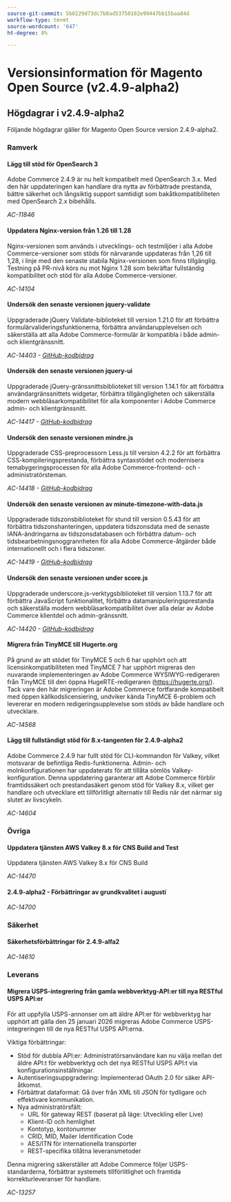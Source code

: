 ```yaml
---
source-git-commit: 5b0229d73dc7b8ad53750102e99447bb15baa84d
workflow-type: tm+mt
source-wordcount: '647'
ht-degree: 0%

---
```

# Versionsinformation för Magento Open Source (v2.4.9-alpha2)

## Högdagrar i v2.4.9-alpha2

Följande högdagrar gäller för Magento Open Source version 2.4.9-alpha2.

### Ramverk

#### Lägg till stöd för OpenSearch 3

Adobe Commerce 2.4.9 är nu helt kompatibelt med OpenSearch 3.x. Med den här uppdateringen kan handlare dra nytta av förbättrade prestanda, bättre säkerhet och långsiktig support samtidigt som bakåtkompatibiliteten med OpenSearch 2.x bibehålls.

_AC-11846_

#### Uppdatera Nginx-version från 1.26 till 1.28

Nginx-versionen som används i utvecklings- och testmiljöer i alla Adobe Commerce-versioner som stöds för närvarande uppdateras från 1,26 till 1,28, i linje med den senaste stabila Nginx-versionen som finns tillgänglig.
Testning på PR-nivå körs nu mot Nginx 1.28 som bekräftar fullständig kompatibilitet och stöd för alla Adobe Commerce-versioner.

_AC-14104_

#### Undersök den senaste versionen jquery-validate

Uppgraderade jQuery Validate-biblioteket till version 1.21.0 för att förbättra formulärvalideringsfunktionerna, förbättra användarupplevelsen och säkerställa att alla Adobe Commerce-formulär är kompatibla i både admin- och klientgränssnitt.

_AC-14403 - [GitHub-kodbidrag](https://github.com/magento/magento2/commit/98b2848a)_

#### Undersök den senaste versionen jquery-ui

Uppgraderade jQuery-gränssnittsbiblioteket till version 1.14.1 för att förbättra användargränssnittets widgetar, förbättra tillgängligheten och säkerställa modern webbläsarkompatibilitet för alla komponenter i Adobe Commerce admin- och klientgränssnitt.

_AC-14417 - [GitHub-kodbidrag](https://github.com/magento/magento2/commit/77c589a6)_

#### Undersök den senaste versionen mindre.js

Uppgraderade CSS-preprocessorn Less.js till version 4.2.2 för att förbättra CSS-kompileringsprestanda, förbättra syntaxstödet och modernisera temabygeringsprocessen för alla Adobe Commerce-frontend- och -administratörsteman.

_AC-14418 - [GitHub-kodbidrag](https://github.com/magento/magento2/commit/98b2848a)_

#### Undersök den senaste versionen av minute-timezone-with-data.js

Uppgraderade tidszonsbiblioteket för stund till version 0.5.43 för att förbättra tidszonshanteringen, uppdatera tidszonsdata med de senaste IANA-ändringarna av tidszonsdatabasen och förbättra datum- och tidsbearbetningsnoggrannheten för alla Adobe Commerce-åtgärder både internationellt och i flera tidszoner.

_AC-14419 - [GitHub-kodbidrag](https://github.com/magento/magento2/commit/98b2848a)_

#### Undersök den senaste versionen under score.js

Uppgraderade underscore.js-verktygsbiblioteket till version 1.13.7 för att förbättra JavaScript funktionalitet, förbättra datamanipuleringsprestanda och säkerställa modern webbläsarkompatibilitet över alla delar av Adobe Commerce klientdel och admin-gränssnitt.

_AC-14420 - [GitHub-kodbidrag](https://github.com/magento/magento2/commit/98b2848a)_

#### Migrera från TinyMCE till Hugerte.org

På grund av att stödet för TinyMCE 5 och 6 har upphört och att licensinkompatibiliteten med TinyMCE 7 har upphört migreras den nuvarande implementeringen av Adobe Commerce WYSIWYG-redigeraren från TinyMCE till den öppna HugeRTE-redigeraren (https://hugerte.org/).
Tack vare den här migreringen är Adobe Commerce fortfarande kompatibelt med öppen källkodslicensiering, undviker kända TinyMCE 6-problem och levererar en modern redigeringsupplevelse som stöds av både handlare och utvecklare.

_AC-14568_

#### Lägg till fullständigt stöd för 8.x-tangenten för 2.4.9-alpha2

Adobe Commerce 2.4.9 har fullt stöd för CLI-kommandon för Valkey, vilket motsvarar de befintliga Redis-funktionerna. Admin- och molnkonfigurationen har uppdaterats för att tillåta sömlös Valkey-konfiguration.
Denna uppdatering garanterar att Adobe Commerce förblir framtidssäkert och prestandasäkert genom stöd för Valkey 8.x, vilket ger handlare och utvecklare ett tillförlitligt alternativ till Redis när det närmar sig slutet av livscykeln.

_AC-14604_

### Övriga

#### Uppdatera tjänsten AWS Valkey 8.x för CNS Build and Test

Uppdatera tjänsten AWS Valkey 8.x för CNS Build

_AC-14470_

#### 2.4.9-alpha2 - Förbättringar av grundkvalitet i augusti

_AC-14700_

### Säkerhet

#### Säkerhetsförbättringar för 2.4.9-alfa2

_AC-14610_

### Leverans

#### Migrera USPS-integrering från gamla webbverktyg-API:er till nya RESTful USPS API:er

För att uppfylla USPS-annonser om att äldre API:er för webbverktyg har upphört att gälla den 25 januari 2026 migreras Adobe Commerce USPS-integreringen till de nya RESTful USPS API:erna.

Viktiga förbättringar:

* Stöd för dubbla API:er: Administratörsanvändare kan nu välja mellan det äldre API:t för webbverktyg och det nya RESTful USPS API:t via konfigurationsinställningar.
* Autentiseringsuppgradering: Implementerad OAuth 2.0 för säker API-åtkomst.
* Förbättrat dataformat: Gå över från XML till JSON för tydligare och effektivare kommunikation.
* Nya administratörsfält:
   * URL för gateway REST (baserat på läge: Utveckling eller Live)
   * Klient-ID och hemlighet
   * Kontotyp, kontonummer
   * CRID, MID, Mailer Identification Code
   * AES/ITN för internationella transporter
   * REST-specifika tillåtna leveransmetoder

Denna migrering säkerställer att Adobe Commerce följer USPS-standarderna, förbättrar systemets tillförlitlighet och framtida korrekturleveranser för handlare.

_AC-13257_
